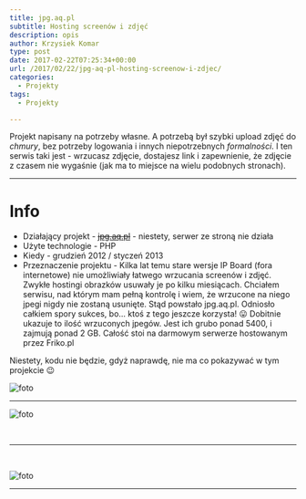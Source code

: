 ```yaml
---
title: jpg.aq.pl 
subtitle: Hosting screenów i zdjęć
description: opis
author: Krzysiek Komar
type: post
date: 2017-02-22T07:25:34+00:00
url: /2017/02/22/jpg-aq-pl-hosting-screenow-i-zdjec/
categories:
  - Projekty
tags:
  - Projekty

---
```

Projekt napisany na potrzeby własne. A potrzebą był szybki upload zdjęć do *chmury*, bez potrzeby logowania i innych niepotrzebnych *formalności*. I ten serwis taki jest - wrzucasz zdjęcie, dostajesz link i zapewnienie, że zdjęcie z czasem nie wygaśnie (jak ma to miejsce na wielu podobnych stronach).

___  

# Info
* <span class="project-info">Działający projekt - </span> <strike>[jpg.aq.pl](http://jpg.aq.pl/)</strike> - niestety, serwer ze stroną nie działa
* <span class="project-info">Użyte technologie - </span> PHP
* <span class="project-info">Kiedy - </span>  grudzień 2012 / styczeń 2013
* <span class="project-info">Przeznaczenie projektu - </span> Kilka lat temu stare wersje IP Board (fora internetowe) nie umożliwiały łatwego wrzucania screenów i zdjęć. Zwykłe hostingi obrazków usuwały je po kilku miesiącach. Chciałem serwisu, nad którym mam pełną kontrolę i wiem, że wrzucone na niego jpegi nigdy nie zostaną usunięte. Stąd powstało jpg.aq.pl. Odniosło całkiem spory sukces, bo... ktoś z tego jeszcze korzysta! 😛 Dobitnie ukazuje to ilość wrzuconych jpegów. Jest ich grubo ponad 5400, i zajmują ponad 2 GB. Całość stoi na darmowym serwerze hostowanym przez Friko.pl
  
Niestety, kodu nie będzie, gdyż naprawdę, nie ma co pokazywać w tym projekcie 😉

![foto](/img/posts/projekty/jpg_aq_pl/jpg-aq-pl-1.png)

___ 

![foto](/img/posts/projekty/jpg_aq_pl/jpg-aq-pl-2.png)

&nbsp;

___ 


&nbsp;

![foto](/img/posts/projekty/jpg_aq_pl/jpg-aq-pl-3.png)

___ 
